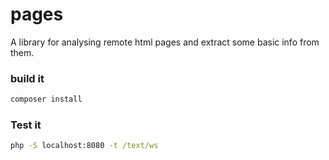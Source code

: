 # pages

A library for analysing remote html pages and extract some basic info from them.

### build it

```cmd
composer install
```

### Test it

```cmd
php -S localhost:8080 -t /text/ws
```
